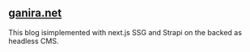 ## [ganira.net](https://www.ganira.net)


This blog isimplemented with next.js SSG and Strapi on the backed as headless CMS.
